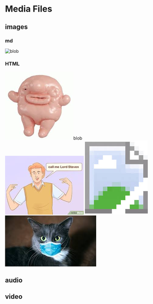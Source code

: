 # Media Files

## images

### md
![blob](media/images/images.jpeg)

### HTML
<img src="images/images.jpeg">blob</img>
<img src="images/download.jpeg"></img>
<img src="images/img1.jpeg"></img>
<img src="images/img2.jpeg"></img>

## audio

## video
